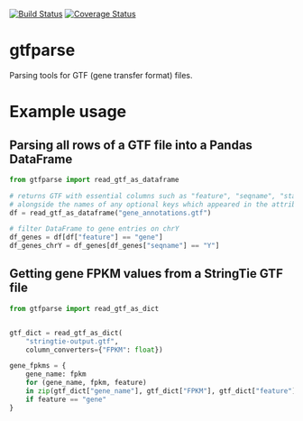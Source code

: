 [![Build Status](https://travis-ci.org/hammerlab/gtfparse.svg?branch=master)](https://travis-ci.org/hammerlab/gtfparse) [![Coverage Status](https://coveralls.io/repos/hammerlab/gtfparse/badge.svg?branch=master&service=github)](https://coveralls.io/github/hammerlab/gtfparse?branch=master)

gtfparse
========
Parsing tools for GTF (gene transfer format) files.

# Example usage

## Parsing all rows of a GTF file into a Pandas DataFrame

```python
from gtfparse import read_gtf_as_dataframe

# returns GTF with essential columns such as "feature", "seqname", "start", "end"
# alongside the names of any optional keys which appeared in the attribute column
df = read_gtf_as_dataframe("gene_annotations.gtf")

# filter DataFrame to gene entries on chrY
df_genes = df[df["feature"] == "gene"]
df_genes_chrY = df_genes[df_genes["seqname"] == "Y"]
```


## Getting gene FPKM values from a StringTie GTF file

```python
from gtfparse import read_gtf_as_dict


gtf_dict = read_gtf_as_dict(
    "stringtie-output.gtf",
    column_converters={"FPKM": float})

gene_fpkms = {
    gene_name: fpkm
    for (gene_name, fpkm, feature)
    in zip(gtf_dict["gene_name"], gtf_dict["FPKM"], gtf_dict["feature"])
    if feature == "gene"
}
```


